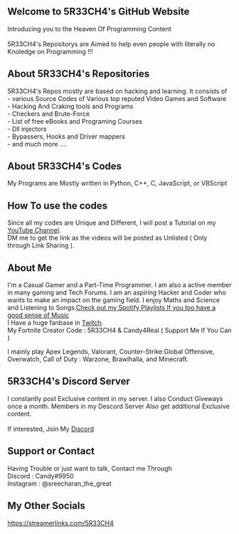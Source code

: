 ## Welcome to 5R33CH4's GitHub Website 
  Introducing you to the Heaven Of Programming Content<br>
<br>
5R33CH4's Repositorys are Aimed to help even people with literally no Knoledge on Programming !!!

## About 5R33CH4's Repositories
5R33CH4's Repos mostly are based on hacking and learning.
It consists of <br>
         - various Source Codes of Various top reputed Video Games and Software<br>
         - Hacking And Craking tools and Programs<br>
         - Checkers and Brute-Force<br>
         - List of free eBooks and Programing Courses<br>
         - Dll injectors<br>
         - Bypassers, Hooks and Driver mappers<br>
         - and much more ....<br>

## About 5R33CH4's Codes
My Programs are Mostly written in Python, C++, C, JavaScript, or VBScript

## How To use the codes
Since all my codes are Unique and Different, I will post a Tutorial on my [YouTube Channel](https://www.youtube.com/channel/UC8uY0jcC59OHUfHRRKRTPug).<br>
DM me to get the link as the videos will be posted as Unlisted ( Only through Link Sharing ).

## About Me
I'm a Casual Gamer and a Part-Time Programmer. I am also a active member in many gaming and Tech Forums. I am an aspiring Hacker and Coder who wants to make an impact on the gaming field. I enjoy Maths and Science and Listening to Songs.[Check out my Spotify Playlists If you too have a good sense of Music](https://open.spotify.com/user/sreecharan.s?si=I7wS9r8CQBqyqhcgRkHBPA) <br>
I Have a huge fanbase in [Twitch](https://twitch.tv/twitch_candyx).<br>
My Fortnite Creator Code : 5R33CH4 & Candy4Real ( Support Me If You Can )

I mainly play Apex Legends, Valorant, Counter-Strike:Global Offensive, Overwatch, Call of Duty : Warzone, Brawlhalla, and Minecraft.

## 5R33CH4's Discord Server
I constantly post Exclusive content in my server. I also Conduct Giveways once a month. Members in my Descord Server Also get additional Exclusive content.<br>
<br>
If interested, Join My [Discord](https://discord.gg/49bVJEg)

## Support or Contact

Having Trouble or just want to talk, Contact me Through <br>
  Discord : Candy#9950<br>
  Instagram : @sreecharan_the_great<br>
  
## My Other Socials
https://streamerlinks.com/5R33CH4
